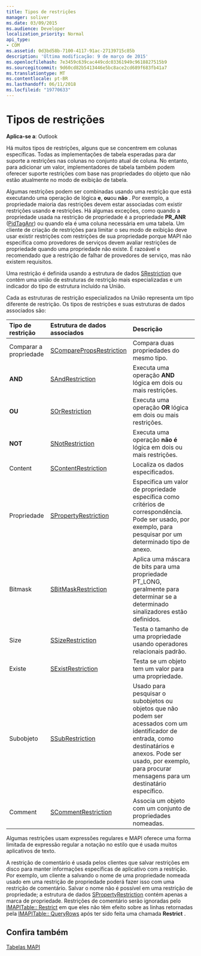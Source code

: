 ```yaml
---
title: Tipos de restrições
manager: soliver
ms.date: 03/09/2015
ms.audience: Developer
localization_priority: Normal
api_type:
- COM
ms.assetid: 0d3bd58b-7100-4117-91ac-27139715c85b
description: 'Última modificação: 9 de março de 2015'
ms.openlocfilehash: 7e3459c639cac449cdc03361949c9618827515b9
ms.sourcegitcommit: 9d60cd82b5413446e5bc8ace2cd689f683fb41a7
ms.translationtype: MT
ms.contentlocale: pt-BR
ms.lasthandoff: 06/11/2018
ms.locfileid: "19770633"
---
```

# <a name="types-of-restrictions"></a>Tipos de restrições

  
  
**Aplica-se a**: Outlook 
  
Há muitos tipos de restrições, alguns que se concentrem em colunas específicas. Todas as implementações de tabela esperadas para dar suporte a restrições nas colunas no conjunto atual de coluna. No entanto, para adicionar um valor, implementadores de tabela também podem oferecer suporte restrições com base nas propriedades do objeto que não estão atualmente no modo de exibição de tabela.
  
Algumas restrições podem ser combinadas usando uma restrição que está executando uma operação de lógica **e**, **ou**ou **não** . Por exemplo, a propriedade maioria das restrições devem estar associadas com existir restrições usando **e** restrições. Há algumas exceções, como quando a propriedade usada na restrição de propriedade é a propriedade **PR_ANR** ([PidTagAnr](pidtaganr-canonical-property.md)) ou quando ela é uma coluna necessária em uma tabela. Um cliente de criação de restrições para limitar o seu modo de exibição deve usar existir restrições com restrições de sua propriedade porque MAPI não especifica como provedores de serviços devem avaliar restrições de propriedade quando uma propriedade não existe. É razoável e recomendado que a restrição de falhar de provedores de serviço, mas não existem requisitos. 
  
Uma restrição é definida usando a estrutura de dados [SRestriction](srestriction.md) que contém uma união de estruturas de restrição mais especializadas e um indicador do tipo de estrutura incluído na União. 
  
Cada as estruturas de restrição especializados na União representa um tipo diferente de restrição. Os tipos de restrições e suas estruturas de dados associados são:
  
|**Tipo de restrição**|**Estrutura de dados associados**|**Descrição**|
|:-----|:-----|:-----|
|Comparar a propriedade  <br/> |[SComparePropsRestriction](scomparepropsrestriction.md) <br/> |Compara duas propriedades do mesmo tipo.  <br/> |
|**AND** <br/> |[SAndRestriction](sandrestriction.md) <br/> |Executa uma operação **AND** lógica em dois ou mais restrições.  <br/> |
|**OU** <br/> |[SOrRestriction](sorrestriction.md) <br/> |Executa uma operação **OR** lógica em dois ou mais restrições.  <br/> |
|**NOT** <br/> |[SNotRestriction](snotrestriction.md) <br/> |Executa uma operação **não é** lógica em dois ou mais restrições.  <br/> |
|Content  <br/> |[SContentRestriction](scontentrestriction.md) <br/> |Localiza os dados especificados.  <br/> |
|Propriedade  <br/> |[SPropertyRestriction](spropertyrestriction.md) <br/> |Especifica um valor de propriedade específica como critérios de correspondência. Pode ser usado, por exemplo, para pesquisar por um determinado tipo de anexo.  <br/> |
|Bitmask  <br/> |[SBitMaskRestriction](sbitmaskrestriction.md) <br/> |Aplica uma máscara de bits para uma propriedade PT_LONG, geralmente para determinar se a determinado sinalizadores estão definidos.  <br/> |
|Size  <br/> |[SSizeRestriction](ssizerestriction.md) <br/> |Testa o tamanho de uma propriedade usando operadores relacionais padrão.  <br/> |
|Existe  <br/> |[SExistRestriction](sexistrestriction.md) <br/> |Testa se um objeto tem um valor para uma propriedade.  <br/> |
|Subobjeto  <br/> |[SSubRestriction](ssubrestriction.md) <br/> |Usado para pesquisar o subobjetos ou objetos que não podem ser acessados com um identificador de entrada, como destinatários e anexos. Pode ser usado, por exemplo, para procurar mensagens para um destinatário específico.  <br/> |
|Comment  <br/> |[SCommentRestriction](scommentrestriction.md) <br/> |Associa um objeto com um conjunto de propriedades nomeadas.  <br/> |
   
Algumas restrições usam expressões regulares e MAPI oferece uma forma limitada de expressão regular a notação no estilo que é usada muitos aplicativos de texto.
  
A restrição de comentário é usada pelos clientes que salvar restrições em disco para manter informações específicas de aplicativo com a restrição. Por exemplo, um cliente a salvando o nome de uma propriedade nomeada usado em uma restrição de propriedade poderá fazer isso com uma restrição de comentário. Salvar o nome não é possível em uma restrição de propriedade; a estrutura de dados [SPropertyRestriction](spropertyrestriction.md) contém apenas a marca de propriedade. Restrições de comentário serão ignoradas pelo [IMAPITable:: Restrict](imapitable-restrict.md) em que eles não têm efeito sobre as linhas retornadas pela [IMAPITable:: QueryRows](imapitable-queryrows.md) após ter sido feita uma chamada **Restrict** . 
  
## <a name="see-also"></a>Confira também



[Tabelas MAPI](mapi-tables.md)

